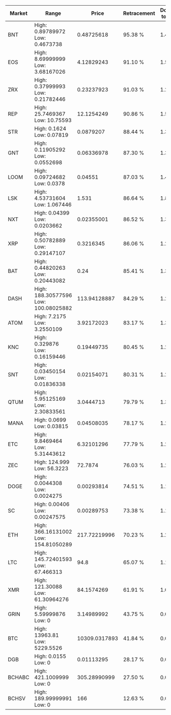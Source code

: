 | Market | Range | Price| Retracement | Doubles to 50% |
| --- | --- | --- | --- | --- |
| BNT | High: 0.89789972<br />Low: 0.4673738 | 0.48725618 | 95.38 % | 1.40 |
| EOS | High: 8.69999999<br />Low: 3.68167026 | 4.12829243 | 91.10 % | 1.50 |
| ZRX | High: 0.37999993<br />Low: 0.21782446 | 0.23237923 | 91.03 % | 1.29 |
| REP | High: 25.7469367<br />Low: 10.75593 | 12.1254249 | 90.86 % | 1.51 |
| STR | High: 0.1624<br />Low: 0.07819 | 0.0879207 | 88.44 % | 1.37 |
| GNT | High: 0.11905292<br />Low: 0.0552698 | 0.06336978 | 87.30 % | 1.38 |
| LOOM | High: 0.09724682<br />Low: 0.0378 | 0.04551 | 87.03 % | 1.48 |
| LSK | High: 4.53731604<br />Low: 1.067446 | 1.531 | 86.64 % | 1.83 |
| NXT | High: 0.04399<br />Low: 0.0203662 | 0.02355001 | 86.52 % | 1.37 |
| XRP | High: 0.50782889<br />Low: 0.29147107 | 0.3216345 | 86.06 % | 1.24 |
| BAT | High: 0.44820263<br />Low: 0.20443082 | 0.24 | 85.41 % | 1.36 |
| DASH | High: 188.30577596<br />Low: 100.08025882 | 113.94128887 | 84.29 % | 1.27 |
| ATOM | High: 7.2175<br />Low: 3.2550109 | 3.92172023 | 83.17 % | 1.34 |
| KNC | High: 0.329876<br />Low: 0.16159446 | 0.19449735 | 80.45 % | 1.26 |
| SNT | High: 0.03450154<br />Low: 0.01836338 | 0.02154071 | 80.31 % | 1.23 |
| QTUM | High: 5.95125169<br />Low: 2.30833561 | 3.0444713 | 79.79 % | 1.36 |
| MANA | High: 0.0699<br />Low: 0.03815 | 0.04508035 | 78.17 % | 1.20 |
| ETC | High: 9.8469464<br />Low: 5.31443612 | 6.32101296 | 77.79 % | 1.20 |
| ZEC | High: 124.999<br />Low: 56.3223 | 72.7874 | 76.03 % | 1.25 |
| DOGE | High: 0.0044308<br />Low: 0.0024275 | 0.00293814 | 74.51 % | 1.17 |
| SC | High: 0.00406<br />Low: 0.00247575 | 0.00289753 | 73.38 % | 1.13 |
| ETH | High: 366.16131002<br />Low: 154.81050289 | 217.72219996 | 70.23 % | 1.20 |
| LTC | High: 145.72401593<br />Low: 67.466313 | 94.8 | 65.07 % | 1.12 |
| XMR | High: 121.30088<br />Low: 61.30964276 | 84.1574269 | 61.91 % | 1.08 |
| GRIN | High: 5.59999876<br />Low: 0 | 3.14989992 | 43.75 % | 0.00 |
| BTC | High: 13963.81<br />Low: 5229.5526 | 10309.0317893 | 41.84 % | 0.00 |
| DGB | High: 0.0155<br />Low: 0 | 0.01113295 | 28.17 % | 0.00 |
| BCHABC | High: 421.1009999<br />Low: 0 | 305.28990999 | 27.50 % | 0.00 |
| BCHSV | High: 189.99999991<br />Low: 0 | 166 | 12.63 % | 0.00 |

